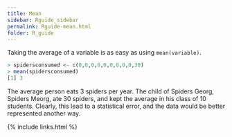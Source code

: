 ```yaml
---
title: Mean
sidebar: Rguide_sidebar
permalink: Rguide-mean.html
folder: R_guide
---
```


<link rel="stylesheet" href="css/theme-pink.css">

Taking the average of a variable is as easy as using `mean(variable)`.
```R
> spidersconsumed <- c(0,0,0,0,0,0,0,0,0,30)
> mean(spidersconsumed)
[1] 3
```
The average person eats 3 spiders per year. The child of Spiders Georg,
Spiders Meorg, ate 30 spiders, and kept the average in his class of 10 students.
Clearly, this lead to a statistical error, and the data would be better
represented another way.

{% include links.html %}
